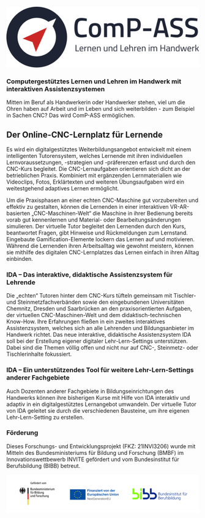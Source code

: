 
![ComP-ASS](headerLogo.svg)

### Computergestütztes Lernen und Lehren im Handwerk mit interaktiven Assistenzsystemen

Mitten im Beruf als Handwerkerin oder Handwerker stehen, viel um die Ohren haben auf Arbeit und im Leben und sich weiterbilden - zum Beispiel in Sachen CNC? Das wird ComP-ASS ermöglichen.


## Der Online-CNC-Lernplatz für Lernende 

Es wird ein digitalgestütztes Weiterbildungsangebot entwickelt mit einem intelligenten Tutorensystem, welches Lernende mit ihren individuellen Lernvoraussetzungen, -strategien und -präferenzen erfasst und durch den CNC-Kurs begleitet. Die CNC-Lernaufgaben orientieren sich dicht an der betrieblichen Praxis. Kombiniert mit ergänzenden Lernmaterialien wie Videoclips, Fotos, Erklärtexten und weiteren Übungsaufgaben wird ein weitestgehend adaptives Lernen ermöglicht.

Um die Praxisphasen an einer echten CNC-Maschine gut vorzubereiten und effektiv zu gestalten, können die Lernenden in einer interaktiven VR-AR-basierten „CNC-Maschinen-Welt“ die Maschine in ihrer Bedienung bereits vorab gut kennenlernen und Material- oder Bearbeitungsänderungen simulieren. Der virtuelle Tutor begleitet den Lernenden durch den Kurs, beantwortet Fragen, gibt Hinweise und Rückmeldungen zum Lernstand. Eingebaute Gamification-Elemente lockern das Lernen auf und motivieren. Während die Lernenden ihren Arbeitsalltag wie gewohnt meistern, können sie mithilfe des digitalen CNC-Lernplatzes das Lernen einfach in ihren Alltag einbinden.

### IDA – Das interaktive, didaktische Assistenzsystem für Lehrende

Die „echten“ Tutoren hinter dem CNC-Kurs tüfteln gemeinsam mit Tischler- und Steinmetzfachverbänden sowie den eingebundenen Universitäten Chemnitz, Dresden und Saarbrücken an den praxisorientierten Aufgaben, der virtuellen CNC-Maschinen-Welt und dem didaktisch-technischen Know-How. Ihre Erfahrungen fließen in ein zweites interaktives Assistenzsystem, welches sich an alle Lehrenden und Bildungsanbieter im Handwerk richtet. Das neue interaktive, didaktische Assistenzsystem IDA soll bei der Erstellung eigener digitaler Lehr-Lern-Settings unterstützen. Dabei sind die Themen völlig offen und nicht nur auf CNC-, Steinmetz- oder Tischlerinhalte fokussiert.

### IDA – Ein unterstützendes Tool für weitere Lehr-Lern-Settings anderer Fachgebiete

Auch Dozenten anderer Fachgebiete in Bildungseinrichtungen des Handwerks können ihre bisherigen Kurse mit Hilfe von IDA interaktiv und adaptiv in ein digitalgestütztes Lernangebot umwandeln. Der virtuelle Tutor von IDA geleitet sie durch die verschiedenen Bausteine, um ihre eigenen Lehr-Lern-Setting zu erstellen.

### Förderung

Dieses Forschungs- und Entwicklungsprojekt (FKZ: 21INVI3206) wurde mit Mitteln des Bundesministeriums für Bildung und Forschung (BMBF) im Innovationswettbewerb INVITE gefördert und vom Bundesinstitut für Berufsbildung (BIBB) betreut.

![Gefördert durch](foerderer-leiste.png)
